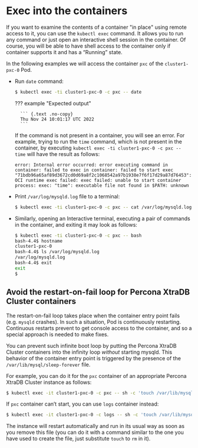 # Exec into the containers

If you want to examine the contents of a container "in place" using remote access to it, you can use the `kubectl exec` command. It allows you to run any command or just open an interactive shell session in the container. Of course, you will be able to have shell access to the container only if container supports it and has a “Running” state.

In the following examples we will access the container `pxc` of the `cluster1-pxc-0` Pod.

* Run `date` command:

    ``` {.bash data-prompt="$" }
    $ kubectl exec -ti cluster1-pxc-0 -c pxc -- date
    ```

    ??? example "Expected output"

        ``` {.text .no-copy}
        Thu Nov 24 10:01:17 UTC 2022
        ```

    If the command is not present in a container, you will see an error. For
    example, trying to run the `time` command, which is not present in the
    container, by executing `kubectl exec -ti cluster1-pxc-0 -c pxc -- time` will
    have the result as follows:
    
    ``` {.text .no-copy}
    error: Internal error occurred: error executing command in container: failed to exec in container: failed to start exec "71bdb96a65af89d3672cd0d69a8f2c1068542a97b1938e7f6f17d29a87d76453": OCI runtime exec failed: exec failed: unable to start container process: exec: "time": executable file not found in $PATH: unknown
    ```

* Print `/var/log/mysqld.log` file to a terminal:

    ``` {.bash data-prompt="$" }
    $ kubectl exec -ti cluster1-pxc-0 -c pxc -- cat /var/log/mysqld.log
    ```

* Similarly, opening an Interactive terminal, executing a pair of commands in
    the container, and exiting it may look as follows:

    ```{.bash data-prompt="$" data-prompt-second="bash-4.4$"}
    $ kubectl exec -ti cluster1-pxc-0 -c pxc -- bash
    bash-4.4$ hostname
    cluster1-pxc-0
    bash-4.4$ ls /var/log/mysqld.log
    /var/log/mysqld.log
    bash-4.4$ exit
    exit
    $
    ```

## Avoid the restart-on-fail loop for Percona XtraDB Cluster containers

The restart-on-fail loop takes place when the container entry point fails
(e.g. `mysqld` crashes). In such a situation, Pod is continuously restarting.
Continuous restarts prevent to get console access to the container, and so a
special approach is needed to make fixes.

You can prevent such infinite boot loop by putting the Percona XtraDB Cluster
containers into the infinity loop *without* starting mysqld. This behavior
of the container entry point is triggered by the presence of the
`/var/lib/mysql/sleep-forever` file.

For example, you can do it for the `pxc` container of an appropriate Percona
XtraDB Cluster instance as follows:

``` {.bash data-prompt="$" }
$ kubectl exec -it cluster1-pxc-0 -c pxc -- sh -c 'touch /var/lib/mysql/sleep-forever'
```

If `pxc` container can’t start, you can use `logs` container instead:

``` {.bash data-prompt="$" }
$ kubectl exec -it cluster1-pxc-0 -c logs -- sh -c 'touch /var/lib/mysql/sleep-forever'
```

The instance will restart automatically and run in its usual way as soon as you
remove this file (you can do it with a command similar to the one you have used
to create the file, just substitute `touch` to `rm` in it).

